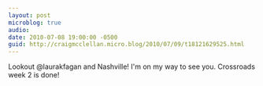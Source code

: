 ```yaml
---
layout: post
microblog: true
audio: 
date: 2010-07-08 19:00:00 -0500
guid: http://craigmcclellan.micro.blog/2010/07/09/t18121629525.html
---
```

Lookout @laurakfagan and Nashville! I'm on my way to see you. Crossroads week 2 is done!
